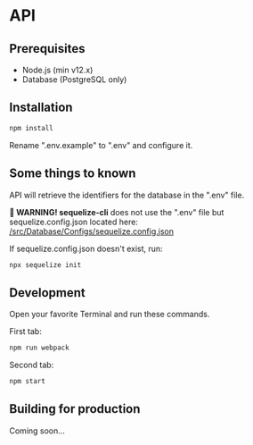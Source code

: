 # API

## Prerequisites

- Node.js (min v12.x)
- Database (PostgreSQL only)

## Installation
```bash
npm install
```

Rename ".env.example" to ".env" and configure it.

## Some things to known

API will retrieve the identifiers for the database in the ".env" file.

**🔴 WARNING! sequelize-cli** does not use the ".env" file but sequelize.config.json located here: [/src/Database/Configs/sequelize.config.json](/src/Database/Configs/sequelize.config.json)

If sequelize.config.json doesn't exist, run:
```sh
npx sequelize init
```

## Development

Open your favorite Terminal and run these commands.

First tab:
```sh
npm run webpack
``` 
Second tab:
```sh
npm start
```

## Building for production
Coming soon...